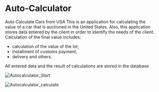 # Auto-Calculator
Auto Calculate Cars from USA
This is an application for calculating the value of a car that is auctioned in the United States.
Also, this application stores data entered by the client in order to identify the needs of the client.
Calculation of the final value includes:
- calculation of the value of the lot,
- installment of customs payment,
- delivery and others.

All entered data and the result of calculations are stored in the database

![Autocalculator_Start](https://user-images.githubusercontent.com/63095184/174250602-f6f72327-3da8-453c-beef-3d8e6dfef8cd.png)


![Autocalculator_calculate](https://user-images.githubusercontent.com/63095184/174250599-e13ba1b3-23b5-4490-91bd-a6a533b01b67.png)


